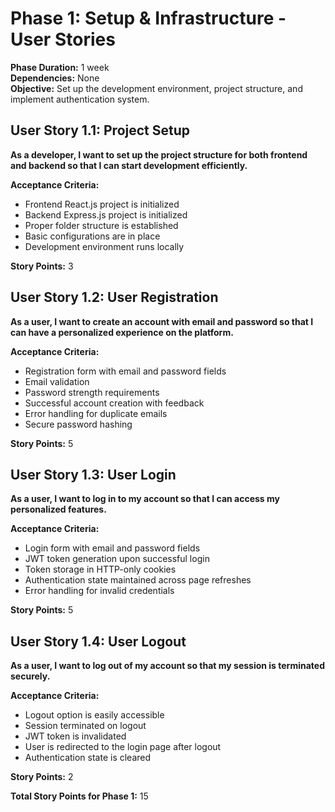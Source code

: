 # Phase 1: Setup & Infrastructure - User Stories

**Phase Duration:** 1 week  
**Dependencies:** None  
**Objective:** Set up the development environment, project structure, and implement authentication system.

## User Story 1.1: Project Setup

**As a developer, I want to set up the project structure for both frontend and backend so that I can start development efficiently.**

**Acceptance Criteria:**
- Frontend React.js project is initialized
- Backend Express.js project is initialized
- Proper folder structure is established
- Basic configurations are in place
- Development environment runs locally

**Story Points:** 3

## User Story 1.2: User Registration

**As a user, I want to create an account with email and password so that I can have a personalized experience on the platform.**

**Acceptance Criteria:**
- Registration form with email and password fields
- Email validation
- Password strength requirements
- Successful account creation with feedback
- Error handling for duplicate emails
- Secure password hashing

**Story Points:** 5

## User Story 1.3: User Login

**As a user, I want to log in to my account so that I can access my personalized features.**

**Acceptance Criteria:**
- Login form with email and password fields
- JWT token generation upon successful login
- Token storage in HTTP-only cookies
- Authentication state maintained across page refreshes
- Error handling for invalid credentials

**Story Points:** 5

## User Story 1.4: User Logout

**As a user, I want to log out of my account so that my session is terminated securely.**

**Acceptance Criteria:**
- Logout option is easily accessible
- Session terminated on logout
- JWT token is invalidated
- User is redirected to the login page after logout
- Authentication state is cleared

**Story Points:** 2

**Total Story Points for Phase 1:** 15
